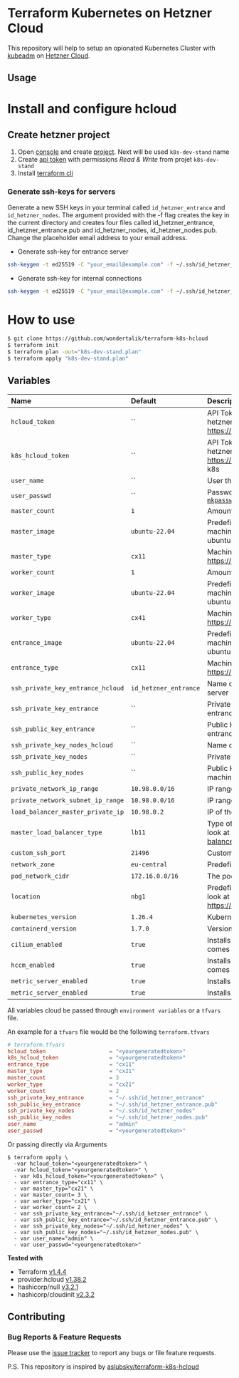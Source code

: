 # Terraform Kubernetes on Hetzner Cloud

This repository will help to setup an opionated Kubernetes Cluster with [kubeadm](https://kubernetes.io/docs/setup/independent/create-cluster-kubeadm/) on [Hetzner Cloud](https://www.hetzner.com/cloud?country=us).

## Usage

# Install and configure hcloud

## Create hetzner project

1. Open [console](https://console.hetzner.cloud) and create [project](https://docs.hetzner.com/cloud/general/faq). Next will be used  `k8s-dev-stand` name
2. Create [api token](https://docs.hetzner.com/cloud/api/getting-started/generating-api-token) with permissions *Read & Write* from projet `k8s-dev-stand`
3. Install [terraform cli](https://developer.hashicorp.com/terraform/tutorials/aws-get-started/install-cli)

### Generate ssh-keys for servers

Generate a new SSH keys in your terminal called `id_hetzner_entrance` and `id_hetzner_nodes`. The argument provided with the -f flag creates the key in the current directory and creates four files called id_hetzner_entrance, id_hetzner_entrance.pub and id_hetzner_nodes, id_hetzner_nodes.pub. Change the placeholder email address to your email address.

- Generate ssh-key for entrance server

```sh
ssh-keygen -t ed25519 -C "your_email@example.com" -f ~/.ssh/id_hetzner_entrance
```

- Generate ssh-key for internal connections

```sh
ssh-keygen -t ed25519 -C "your_email@example.com" -f ~/.ssh/id_hetzner_nodes
```




# How to use

```sh
$ git clone https://github.com/wondertalik/terraform-k8s-hcloud
$ terraform init
$ terraform plan -out="k8s-dev-stand.plan"
$ terraform apply "k8s-dev-stand.plan"
```

## Variables

| Name                              | Default               | Description                                                                                                                                              | Required |
| :-------------------------------- | :-------------------- | :------------------------------------------------------------------------------------------------------------------------------------------------------- | :------: |
| `hcloud_token`                    | ``                    | API Token that will be generated through your hetzner cloud project https://console.hetzner.cloud/projects                                               |   Yes    |
| `k8s_hcloud_token`                | ``                    | API Token that will be generated through your hetzner cloud project https://console.hetzner.cloud/projects, used by k8s                                  |   Yes    |
| `user_name`                       | ``                    | User that wil be created in all nodes                                                                                                                    |   Yes    |
| `user_passwd`                     | ``                    | Password hash `` for new user created by [`mkpasswd --method=SHA-512 --rounds=4096`](https://cloudinit.readthedocs.io/en/latest/reference/examples.html) |   Yes    |
| `master_count`                    | `1`                   | Amount of masters that will be created                                                                                                                   |    No    |
| `master_image`                    | `ubuntu-22.04`        | Predefined Image that will be used to spin up the machines (Currently supported: ubuntu-22.04, ubuntu-20.04, ubuntu-18.04)                               |    No    |
| `master_type`                     | `cx11`                | Machine type for more types have a look at https://www.hetzner.de/cloud                                                                                  |    No    |
| `worker_count`                    | `1`                   | Amount of workers that will be created                                                                                                                   |    No    |
| `worker_image`                    | `ubuntu-22.04`        | Predefined Image that will be used to spin up the machines (Currently supported: ubuntu-22.04, ubuntu-20.04, ubuntu-18.04)                               |    No    |
| `worker_type`                     | `cx41`                | Machine type for more types have a look at https://www.hetzner.de/cloud                                                                                  |    No    |
| `entrance_image`                  | `ubuntu-22.04`        | Predefined Image that will be used to spin up the machines (Currently supported: ubuntu-22.04, ubuntu-20.04, ubuntu-18.04)                               |    No    |
| `entrance_type`                   | `cx11`                | Machine type for more types have a look at https://www.hetzner.de/cloud                                                                                  |    No    |
| `ssh_private_key_entrance_hcloud` | `id_hetzner_entrance` | Name of the ssh key in hcloud for entrance server                                                                                                        |    No    |
| `ssh_private_key_entrance`        | ``                    | Private Key to authorized the access for the entrance server                                                                                             |   Yes    |
| `ssh_public_key_entrance`         | ``                    | Public Key to authorized the access for the entrance server                                                                                              |   Yes    |
| `ssh_private_key_nodes_hcloud`    | ``                    | Name of the ssh key in hcloud for the machines                                                                                                           |    No    |
| `ssh_private_key_nodes`           | ``                    | Private Key to access the machines                                                                                                                       |   Yes    |
| `ssh_public_key_nodes`            | ``                    | Public Key to authorized the access for the machines                                                                                                     |   Yes    |
| `private_network_ip_range`        | `10.98.0.0/16`        | IP range of private network                                                                                                                              |    No    |
| `private_network_subnet_ip_range` | `10.98.0.0/16`        | IP range of private sub network                                                                                                                          |    No    |
| `load_balancer_master_private_ip` | `10.98.0.2`           | IP of the master load balancer                                                                                                                           |    No    |
| `master_load_balancer_type`       | `lb11`                | Type of the loadbalancer, for more type have a look at https://docs.hetzner.com/cloud/load-balancers/overview                                            |    No    |
| `custom_ssh_port`                 | `21496`               | Custom ssh port for open ssh server                                                                                                                      |    No    |
| `network_zone`                    | `eu-central`          | Predefined network zone                                                                                                                                  |    No    |
| `pod_network_cidr`                | `172.16.0.0/16`       | The pod IPs that was created at installation time                                                                                                        |    No    |
| `location`                        | `nbg1`                | Predefined location, for more locations have a look at https://docs.hetzner.com/cloud/general/locations                                                  |    No    |
| `kubernetes_version`              | `1.26.4`              | Kubernetes version that will be installed                                                                                                                |    No    |
| `containerd_version`              | `1.7.0`               | Version of containerd (container runtimes)                                                                                                               |    No    |
| `cilium_enabled`                  | `true`                | Installs Cilium Network Provider after the master comes up                                                                                               |    No    |
| `hccm_enabled`                    | `true`                | Installs Hetzner Cloud Provider after the master comes up                                                                                                |    No    |
| `metric_server_enabled`           | `true`                | Installs Metrics Server after the master comes up                                                                                                        |    No    |
| `metric_server_enabled`           | `true`                | Installs Metrics Server after the master comes up                                                                                                        |    No    |

All variables cloud be passed through `environment variables` or a `tfvars` file.

An example for a `tfvars` file would be the following `terraform.tfvars`

```toml
# terraform.tfvars
hcloud_token                    = "<yourgeneratedtoken>"
k8s_hcloud_token                = "<yourgeneratedtoken>"
entrance_type                   = "cx11"
master_type                     = "cx21"
master_count                    = 3
worker_type                     = "cx21"
worker_count                    = 2
ssh_private_key_entrance        = "~/.ssh/id_hetzner_entrance"
ssh_public_key_entrance         = "~/.ssh/id_hetzner_entrance.pub"
ssh_private_key_nodes           = "~/.ssh/id_hetzner_nodes"
ssh_public_key_nodes            = "~/.ssh/id_hetzner_nodes.pub"
user_name                       = "admin"
user_passwd                     = "<yourgeneratedtoken>"
```

Or passing directly via Arguments

```console
$ terraform apply \
  -var hcloud_token="<yourgeneratedtoken>" \
  -var hcloud_token="<yourgeneratedtoken>" \
  - var k8s_hcloud_token="<yourgeneratedtoken>" \
  - var entrance_type="cx11" \
  - var master_typ="cx21" \
  - var master_count= 3 \
  - var worker_type="cx21" \
  - var worker_count= 2 \
  - var ssh_private_key_entrance="~/.ssh/id_hetzner_entrance" \
  - var ssh_public_key_entrance="~/.ssh/id_hetzner_entrance.pub" \
  - var ssh_private_key_nodes="~/.ssh/id_hetzner_nodes" \
  - var ssh_public_key_nodes="~/.ssh/id_hetzner_nodes.pub" \
  - var user_name="admin" \
  - var user_passwd="<yourgeneratedtoken>"
```

**Tested with**

- Terraform [v1.4.4](https://github.com/hashicorp/terraform/tree/v1.4.4)
- provider.hcloud [v1.38.2](https://github.com/terraform-providers/terraform-provider-hcloud)
- hashicorp/null [v3.2.1](https://github.com/terraform-providers/terraform-provider-hcloud)
- hashicorp/cloudinit [v2.3.2](https://registry.terraform.io/providers/hashicorp/cloudinit)

## Contributing

### Bug Reports & Feature Requests

Please use the [issue tracker](https://github.com/wondertalik/terraform-k8s-hcloud/issues) to report any bugs or file feature requests.

P.S. This repository is inspired by [aslubsky/terraform-k8s-hcloud](https://github.com/aslubsky/terraform-k8s-hcloud)